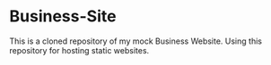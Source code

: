 # Business-Site
This is a cloned repository of my mock Business Website.  Using this repository for hosting static websites.
